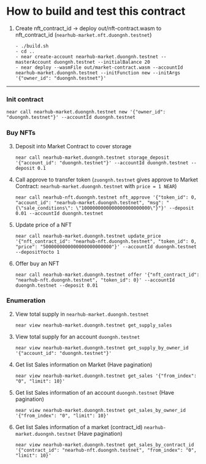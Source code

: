 # How to build and test this contract

1. Create nft_contract_id -> deploy out/nft-contract.wasm to nft_contract_id (`nearhub-market.nft.duongnh.testnet`)

   ```
   - ./build.sh
   - cd ..
   - near create-account nearhub-market.duongnh.testnet --masterAccount duongnh.testnet --initialBalance 20
   - near deploy --wasmFile out/market-contract.wasm --accountId nearhub-market.duongnh.testnet --initFunction new --initArgs '{"owner_id": "duongnh.testnet"}'
   ```

---

### Init contract

```
near call nearhub-market.duongnh.testnet new '{"owner_id": "duongnh.testnet"}' --accountId duongnh.testnet
```

### Buy NFTs

3. Deposit into Market Contract to cover storage

   ```
   near call nearhub-market.duongnh.testnet storage_deposit '{"account_id": "duongnh.testnet"}' --accountId duongnh.testnet --deposit 0.1
   ```

4. Call approve to transfer token (`zuongnh.testnet` gives approve to Market Contract: `nearhub-market.duongnh.testnet` with `price = 1 NEAR`)

   ```
   near call nearhub-nft.duongnh.testnet nft_approve '{"token_id": 0, "account_id": "nearhub-market.duongnh.testnet", "msg": "{\"sale_conditions\": \"1000000000000000000000000\"}"}' --deposit 0.01 --accountId duongnh.testnet
   ```

5. Update price of a NFT

   ```
   near call nearhub-market.duongnh.testnet update_price '{"nft_contract_id": "nearhub-nft.duongnh.testnet", "token_id": 0, "price": "5000000000000000000000000"}' --accountId duongnh.testnet --depositYocto 1
   ```

6. Offer buy an NFT

   ```
   near call nearhub-market.duongnh.testnet offer '{"nft_contract_id": "nearhub-nft.duongnh.testnet", "token_id": 0}' --accountId duongnh.testnet --deposit 0.01
   ```

### Enumeration

2. View total supply in `nearhub-market.duongnh.testnet`

   ```
   near view nearhub-market.duongnh.testnet get_supply_sales
   ```

3. View total supply for an account `duongnh.testnet`

   ```
   near view nearhub-market.duongnh.testnet get_supply_by_owner_id '{"account_id": "duongnh.testnet"}'
   ```

4. Get list Sales information on Market (Have pagination)

   ```
   near view nearhub-market.duongnh.testnet get_sales '{"from_index": "0", "limit": 10}'
   ```

5. Get list Sales information of an account `duongnh.testnet` (Have pagination)

   ```
   near view nearhub-market.duongnh.testnet get_sales_by_owner_id '{"from_index": "0", "limit": 10}'
   ```

6. Get list Sales information of a market (contract_id) `nearhub-market.duongnh.testnet` (Have pagination)
   ```
   near view nearhub-market.duongnh.testnet get_sales_by_contract_id '{"contract_id": "nearhub-nft.duongnh.testnet", "from_index": "0", "limit": 10}'
   ```
